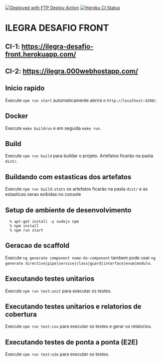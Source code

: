 [<img alt="Deployed with FTP Deploy Action" src="https://img.shields.io/badge/Deployed With-FTP DEPLOY ACTION-%3CCOLOR%3E?style=for-the-badge&color=2b9348">](https://github.com/modestoartur/ilegra-desafio-front/blob/master/.github/workflows/main.yml)
[![Heroku CI Status](https://ilegra-desafio-front.herokuapp.com/last.svg)](https://dashboard.heroku.com/pipelines/596e53a6-7f59-434a-a34c-42954bb5bee3/tests)

# ILEGRA DESAFIO FRONT

## CI-1: https://ilegra-desafio-front.herokuapp.com/

## CI-2: https://ilegra.000webhostapp.com/

## Inicio rapido

Execute `npm run start` automaticamente abrirá o `http://localhost:4200/`.

## Docker

Execute `make buildrun` e em seguida `make run`.

## Build

Execute `npm run build` para buildar o projeto. Artefatos ficarão na pasta `dist/`.

## Buildando com estasticas dos artefatos

Execute `npm run build:stats` os artefatos ficarão na pasta `dist/` e as estasticas serao exibidas no console

## Setup de ambiente de desenvolvimento

```shell
  % apt-get install -y nodejs npm
  % npm install
  % npm run start
```

## Geracao de scaffold

Execute `ng generate component nome-do-component` tambem pode usar `ng generate directive|pipe|service|class|guard|interface|enum|module`.

## Executando testes unitarios

Execute `npm run test:unit` para executar os testes.

## Executando testes unitarios e relatorios de cobertura

Execute `npm run test:cov` para executar os testes e gerar os relatorios.

## Executando testes de ponta a ponta (E2E)

Execute `npm run test:e2e` para executar os testes.
